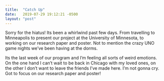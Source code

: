 ```yaml
---
title:  "Catch Up"
date:   2019-07-29 19:12:21 -0500
layout: "post"
---
```



Sorry for the hiatus! Its been a whirlwind past few days. From travelling to Minneapolis to present our project at the University of Minnesota, to working on our research paper and poster. Not to mention the crazy UNO game nights we’ve been having at the dorms.

Its the last week of our program and I’m feeling all sorts of weird emotions. On the one hand I can’t wait to be back in Chicago with my loved ones, on the other I don’t want to leave the friends I’ve made here. I’m not gonna cry. Got to focus on our research paper and poster!
